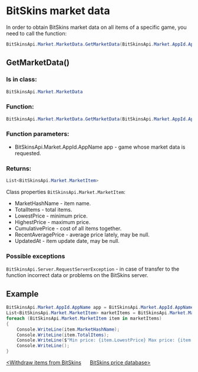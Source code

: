 ﻿# BitSkins market data

In order to obtain BitSkins market data on all items of a specific game, you need to call the function:

```csharp
BitSkinsApi.Market.MarketData.GetMarketData(BitSkinsApi.Market.AppId.AppName app);
```

## GetMarketData()

### Is in class:

```csharp
BitSkinsApi.Market.MarketData
```

### Function:

```csharp
BitSkinsApi.Market.MarketData.GetMarketData(BitSkinsApi.Market.AppId.AppName app);
```

### Function parameters:

* BitSkinsApi.Market.AppId.AppName app - game whose market data is requested.

### Returns:

```csharp
List<BitSkinsApi.Market.MarketItem>
```

Class properties ```BitSkinsApi.Market.MarketItem```:
* MarketHashName - item name.
* TotalItems - total items.
* LowestPrice - minimum price.
* HighestPrice - maximum price.
* CumulativePrice - cost of all items together.
* RecentAveragePrice - average price lately, may be null.
* UpdatedAt - item update date, may be null.

### Possible exceptions
```BitSkinsApi.Server.RequestServerException``` - in case of transfer to the function incorrect data or problems on the BitSkins server.

## Example

```csharp
BitSkinsApi.Market.AppId.AppName app = BitSkinsApi.Market.AppId.AppName.CounterStrikGlobalOffensive;
List<BitSkinsApi.Market.MarketItem> marketItems = BitSkinsApi.Market.MarketData.GetMarketData(app);
foreach (BitSkinsApi.Market.MarketItem item in marketItems)
{
    Console.WriteLine(item.MarketHashName);
    Console.WriteLine(item.TotalItems);
    Console.WriteLine($"Min price: {item.LowestPrice} Max price: {item.HighestPrice}");
    Console.WriteLine();
}
```

[<Withdraw items from BitSkins](https://github.com/dmitrydnl/BitSkinsApi/blob/master/docs/eng/inventory/withdraw_item.md) &nbsp;&nbsp;&nbsp;&nbsp; [BitSkins price database>](https://github.com/dmitrydnl/BitSkinsApi/blob/master/docs/eng/market/price_database.md)

